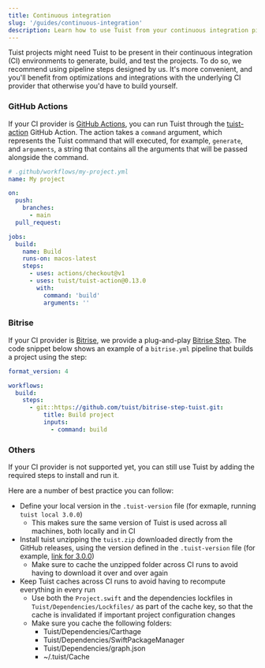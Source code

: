 ```yaml
---
title: Continuous integration
slug: '/guides/continuous-integration'
description: Learn how to use Tuist from your continuous integration pipelines.
---
```


Tuist projects might need Tuist to be present in their continuous integration (CI) environments to generate, build, and test the projects.
To do so, we recommend using pipeline steps designed by us. It's more convenient, and you'll benefit from optimizations and integrations with the underlying CI provider that otherwise you'd have to build yourself.

### GitHub Actions

If your CI provider is [GitHub Actions](https://github.com/features/actions), you can run Tuist through the [tuist-action](https://github.com/tuist/tuist-action) GitHub Action. The action takes a `command` argument, which represents the Tuist command that will executed, for example, `generate`, and `arguments`, a string that contains all the arguments that will be passed alongside the command.

```yaml
# .github/workflows/my-project.yml
name: My project

on:
  push:
    branches:
      - main
  pull_request:

jobs:
  build:
    name: Build
    runs-on: macos-latest
    steps:
      - uses: actions/checkout@v1
      - uses: tuist/tuist-action@0.13.0
        with:
          command: 'build'
          arguments: ''
```

### Bitrise

If your CI provider is [Bitrise](https://www.bitrise.io), we provide a plug-and-play [Bitrise Step](https://github.com/tuist/bitrise-step-tuist). The code snippet below shows an example of a `bitrise.yml` pipeline that builds a project using the step:

```yaml
format_version: 4

workflows:
  build:
    steps:
      - git::https://github.com/tuist/bitrise-step-tuist.git:
          title: Build project
          inputs:
            - command: build
```

### Others

If your CI provider is not supported yet, you can still use Tuist by adding the required steps to install and run it.

Here are a number of best practice you can follow:

- Define your local version in the `.tuist-version` file (for exmaple, running `tuist local 3.0.0`)
  - This makes sure the same version of Tuist is used across all machines, both locally and in CI
- Install tuist unzipping the `tuist.zip` downloaded directly from the GitHub releases, using the version defined in the `.tuist-version` file (for example, [link for 3.0.0](https://github.com/tuist/tuist/releases/download/3.0.0/tuist.zip))
  - Make sure to cache the unzipped folder across CI runs to avoid having to download it over and over again
- Keep Tuist caches across CI runs to avoid having to recompute everything in every run
  - Use both the `Project.swift` and the dependencies lockfiles in `Tuist/Dependencies/Lockfiles/` as part of the cache key, so that the cache is invalidated if important project configuration changes
  - Make sure you cache the following folders:
    - Tuist/Dependencies/Carthage
    - Tuist/Dependencies/SwiftPackageManager
    - Tuist/Dependencies/graph.json
    - ~/.tuist/Cache
